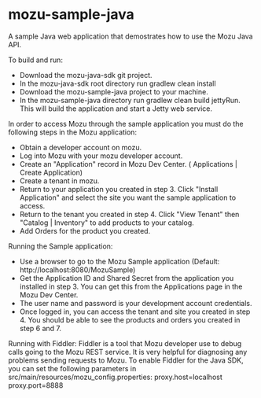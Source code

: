 mozu-sample-java
================

A sample Java web application that demostrates how to use the Mozu Java API.

To build and run:
* Download the mozu-java-sdk git project.  
* In the mozu-java-sdk root directory run gradlew clean install
* Download the mozu-sample-java project to your machine.
* In the mozu-sample-java directory run gradlew clean build jettyRun.  This will build the application and start a Jetty web service.

In order to access Mozu through the sample application you must do the following steps in the Mozu application:
* Obtain a developer account on mozu.
* Log into Mozu with your mozu developer account.
* Create an "Application" record in Mozu Dev Center.  ( Applications | Create Application) 
* Create a tenant in mozu.
* Return to your application you created in step 3. Click "Install Application" and select the site you want the sample application to access.
* Return to the tenant you created in step 4.  Click "View Tenant" then "Catalog | Inventory" to add products to your catalog.
* Add Orders for the product you created.

Running the Sample application:
* Use a browser to go to the Mozu Sample application (Default: http://localhost:8080/MozuSample)
* Get the Application ID and Shared Secret from the application you installed in step 3.  You can get this from the Applications page in the Mozu Dev Center.
* The user name and password is your development account credentials.
* Once logged in, you can access the tenant and site you created in step 4.  You should be able to see the products and orders you created in step 6 and 7.

Running with Fiddler:
Fiddler is a tool that Mozu developer use to debug calls going to the Mozu REST service.  It is very helpful for diagnosing any problems sending requests to Mozu.  To enable Fiddler for the Java SDK, you can set the following parameters in  src/main/resources/mozu_config.properties:
proxy.host=localhost
proxy.port=8888     
